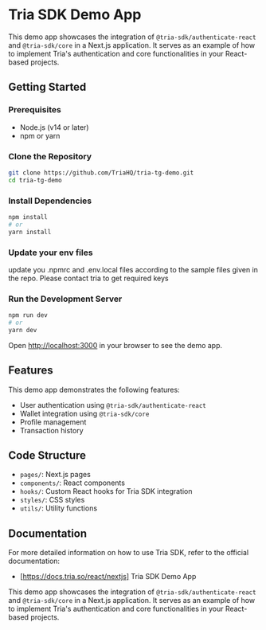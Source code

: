 # Tria SDK Demo App

This demo app showcases the integration of `@tria-sdk/authenticate-react` and `@tria-sdk/core` in a Next.js application. It serves as an example of how to implement Tria's authentication and core functionalities in your React-based projects.

## Getting Started

### Prerequisites

- Node.js (v14 or later)
- npm or yarn

### Clone the Repository

```bash
git clone https://github.com/TriaHQ/tria-tg-demo.git
cd tria-tg-demo
```

### Install Dependencies

```bash
npm install
# or
yarn install
```

### Update your env files

update you .npmrc and .env.local files according to the sample files given in the repo. Please contact tria to get required keys

### Run the Development Server

```bash
npm run dev
# or
yarn dev
```

Open [http://localhost:3000](http://localhost:3000) in your browser to see the demo app.

## Features

This demo app demonstrates the following features:

- User authentication using `@tria-sdk/authenticate-react`
- Wallet integration using `@tria-sdk/core`
- Profile management
- Transaction history

## Code Structure

- `pages/`: Next.js pages
- `components/`: React components
- `hooks/`: Custom React hooks for Tria SDK integration
- `styles/`: CSS styles
- `utils/`: Utility functions

## Documentation

For more detailed information on how to use Tria SDK, refer to the official documentation:

- [https://docs.tria.so/react/nextjs] Tria SDK Demo App

This demo app showcases the integration of `@tria-sdk/authenticate-react` and `@tria-sdk/core` in a Next.js application. It serves as an example of how to implement Tria's authentication and core functionalities in your React-based projects.
